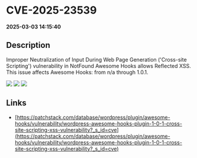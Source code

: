 # CVE-2025-23539

**2025-03-03 14:15:40**

## Description
Improper Neutralization of Input During Web Page Generation ('Cross-site Scripting') vulnerability in NotFound Awesome Hooks allows Reflected XSS. This issue affects Awesome Hooks: from n/a through 1.0.1.

![](https://img.shields.io/static/v1?label=Score&message=7.1&color=red)
![](https://img.shields.io/static/v1?label=Severity&message=HIGH&color=red)
![](https://img.shields.io/static/v1?label=CWE&message=XSS&color=green)

## Links
- [https://patchstack.com/database/wordpress/plugin/awesome-hooks/vulnerability/wordpress-awesome-hooks-plugin-1-0-1-cross-site-scripting-xss-vulnerability?_s_id=cve](https://patchstack.com/database/wordpress/plugin/awesome-hooks/vulnerability/wordpress-awesome-hooks-plugin-1-0-1-cross-site-scripting-xss-vulnerability?_s_id=cve)
